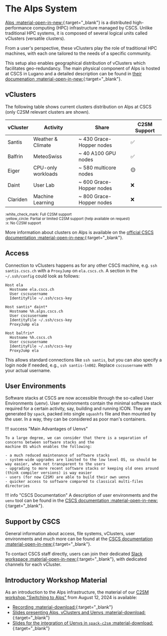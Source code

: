 # The Alps System

[Alps :material-open-in-new:](https://www.cscs.ch/computers/alps){:target="_blank"} is a distributed high-performance computing (HPC) infrastructure managed by CSCS.
Unlike traditional HPC systems, it is composed of several logical units called vClusters (versatile clusters).

From a user's perspective, these vClusters play the role of traditional HPC machines, with each one tailored
to the needs of a specific community.

This setup also enables geographical distribution of vClusters which facilitates geo-redundancy.
The main physical component of Alps is hosted at CSCS in Lugano and a detailed description can be found in
[their documenation :material-open-in-new:](https://docs.cscs.ch/alps/){:target="_blank"}.

## vClusters

The following table shows current clusters distribution on Alps at CSCS 
(only C2SM relevant clusters are shown).

| vCluster | Activity           | Share                    | C2SM Support       |
|----------|--------------------|--------------------------|--------------------|
| Santis   | Weather & Climate  | ~ 430 Grace-Hopper nodes | :white_check_mark: |
| Balfrin  | MeteoSwiss         | ~ 40 A100 GPU nodes      | :white_check_mark: |
| Eiger    | CPU-only workloads | ~ 580 multicore nodes    | :yellow_circle:    |
| Daint    | User Lab           | ~ 600 Grace-Hopper nodes | :x:                |
| Clariden | Machine Learning   | ~ 800 Grace-Hopper nodes | :x:                |

<small>
:white_check_mark: Full C2SM support<br />
:yellow_circle: Partial or limited C2SM support (help available on request)<br />
:x: No C2SM support
</small>

More information about clusters on Alps is available on the
[official CSCS documentation :material-open-in-new:](https://docs.cscs.ch/clusters/){:target="_blank"}.

## Access

Connection to vClusters happens as for any other CSCS machine, 
e.g. `ssh santis.cscs.ch` with a `ProxyJump` on `ela.cscs.ch`.
A section in the `~/.ssh/config` could look as follows:

```config title="~/.ssh.config"
Host ela
  Hostname ela.cscs.ch
  User cscsusername
  IdentityFile ~/.ssh/cscs-key

Host santis* daint* 
  Hostname %h.alps.cscs.ch
  User cscsusername
  IdentityFile ~/.ssh/cscs-key
  ProxyJump ela

Host balfrin* 
  Hostname %h.cscs.ch
  User cscsusername
  IdentityFile ~/.ssh/cscs-key
  ProxyJump ela
```

This allows standard connections like `ssh santis`, but you can also specify a login node if needed,
e.g., `ssh santis-ln002`. Replace `cscsusername` with your actual username. 

## User Environments

Software stacks at CSCS are now accessible through the so-called User Environments (uenv). 
User environments contain the minimal software stack required for a certain activity, say, building and running ICON.
They are generated by `spack`, packed into single `squashfs` file and then mounted by the user.
In a way, they can be considered as poor man's containers.

!!! success "Main Advantages of Uenvs"

    To a large degree, we can consider that there is a separation of concerns between software stacks and the 
    machine OS which enables the following:

    - a much reduced maintenance of software stacks
    - system-wide upgrades are limited to the low level OS, so should be way easier, when not transparent to the users
    - upgrading to more recent software stacks or keeping old ones around (think compiler versions) is way easier
    - users (for now C2SM) are able to build their own uenvs
    - quicker access to software compared to classical multi-files directories

!!! info "CSCS Documentation"
    A description of user environments and the `uenv` tool can be found in the 
    [CSCS documentation :material-open-in-new:](https://docs.cscs.ch/software/uenv/){:target="_blank"}. 

## Support by CSCS

General information about access, file systems, vClusters, user environments and much more can be found at the
[CSCS documentation :material-open-in-new:](https://docs.cscs.ch/){:target="_blank"}.

To contact CSCS staff directly, users can join their dedicated
[Slack workspace :material-open-in-new:](https://cscs-users.slack.com){:target="_blank"},
with dedicated channels for each vCluster. 

## Introductory Workshop Material

As an introduction to the Alps infrastructure, the material of our
[C2SM workshop "Switching to Alps"](../posts/2024-07-02_switching_to_Alps.md) from August 12, 2024 is available:

- [Recording :material-download:](https://polybox.ethz.ch/index.php/s/oSxyJgTjyvJKX8B){:target="_blank"}<br>
- [Slides presenting Alps, vClusters and Uenvs :material-download:](https://polybox.ethz.ch/index.php/s/jvtIYkBvHUSGZYD){:target="_blank"}<br>
- [Slides for the integration of Uenvs in `spack-c2sm` :material-download:](https://polybox.ethz.ch/index.php/s/SWbYrOVRIprke60){:target="_blank"} 
